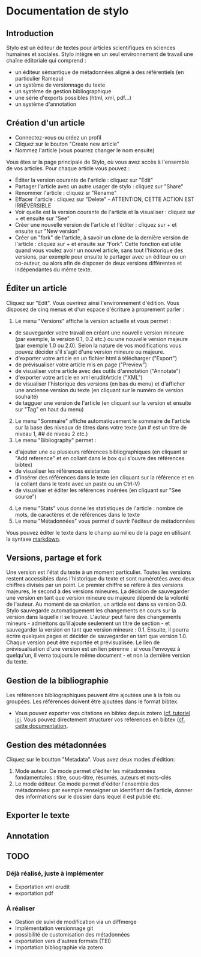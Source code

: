 # Documentation de stylo

## Introduction

Stylo est un éditeur de textes pour articles scientifiques en sciences humaines et sociales.
Stylo intègre en un seul environnement de travail une chaîne éditoriale qui comprend :
- un éditeur sémantique de métadonnées aligné à des référentiels (en particulier Rameau)
- un système de versionnage du texte
- un système de gestion bibliographique
- une série d'exports possibles (html, xml, pdf...)
- un système d'annotation

## Création d'un article
- Connectez-vous ou créez un profil
- Cliquez sur le bouton "Create new article"
- Nommez l'article (vous pourrez changer le nom ensuite)

Vous êtes sr la page principale de Stylo, où vous avez accès à l'ensemble de vos articles.
Pour chaque article vous pouvez :
- Éditer la version courante de l'article : cliquez sur "Edit"
- Partager l'article avec un autre usager de stylo : cliquez sur "Share"
- Renommer l'article : cliquez sr "Rename"
- Effacer l'article : cliquez sur "Delete" - ATTENTION, CETTE ACTION EST IRRÉVERSIBLE
- Voir quelle est la version courante de l'article et la visualiser : cliquez sur + et ensuite sur "See"
- Créer une nouvelle version de l'article et l'éditer : cliquez sur + et ensuite sur "New version"
- Créer un "fork" de l'article, à savoir un clone de la dernière version de l'article : cliquez sur + et ensuite sur "Fork". Cette fonction est utile quand vous voulez avoir un nouvel article, sans tout l'historique des versions, par exemple pour ensuite le partager avec un éditeur ou un co-auteur, ou alors afin de disposer de deux versions différentes et indépendantes du même texte.

## Éditer un article
Cliquez sur "Edit". Vous ouvrirez ainsi l'environnement d'édition.
Vous disposez de cinq menus et d'un espace d'écriture à proprement parler :
1. Le menu "Versions" affiche la version actuelle et vous permet :
  - de sauvegarder votre travail en créant une nouvelle version mineure (par exemple, la version 0.1, 0.2 etc.) ou une nouvelle version majeure (par exemple 1.0 ou 2.0). Selon la nature de vos modifications vous pouvez décider s'il s'agit d'une version mineure ou majeure.
  - d'exporter votre article en un fichier html à télécharger ("Export")
  - de prévisualiser votre article mis en page ("Preview")
  - de visualiser votre article avec des outils d'annotation ("Annotate")
  - d'exporter votre article en xml eruditArticle ("XML")
  - de visualiser l'historique des versions (en bas du menu) et d'afficher une ancienne version du texte (en cliquant sur le numéro de version souhaité)
  - de tagguer une version de l'article (en cliquant sur la version et ensuite sur "Tag" en haut du menu)
2. Le menu "Sommaire" affiche automatiquement le sommaire de l'article sur la base des niveaux de titres dans votre texte (un # est un titre de niveau 1, ## de niveau 2 etc.)
3. Le menu "Bibliography" permet :
  - d'ajouter une ou plusieurs références bibliographiques (en cliquant sr "Add reference" et en collant dans le box qui s'ouvre des références bibtex)
  - de visualiser les références existantes
  - d'insérer des références dans le texte (en cliquant sur la référence et en la collant dans le texte avec un paste ou un Ctrl-V)
  - de visualiser et éditer les références insérées (en cliquant sur "See source")
4. Le menu "Stats" vous donne les statistiques de l'article : nombre de mots, de caractères et de références dans le texte
5. Le menu "Métadonnées" vous permet d'ouvrir l'éditeur de métadonnées

Vous pouvez éditer le texte dans le champ au milieu de la page en utilisant la syntaxe [markdown](https://guides.github.com/features/mastering-markdown/).

## Versions, partage et fork
Une version est l'état du texte à un moment particulier. Toutes les versions restent accessibles dans l'historique du texte et sont numérotées avec deux chiffres divisés par un point. Le premier chiffre se réfère à des versions majeures, le second à des versions mineures. La décision de sauvegarder une version en tant que version mineure ou majeure dépend de la volonté de l'auteur.
Au moment de sa création, un article est dans sa version 0.0.
Stylo sauvegarde automatiquement les changements en cours sur la version dans laquelle il se trouve.
L'auteur peut faire des changements mineurs - admettons qu'il ajoute seulement un titre de section - et sauvegarder la version en tant que version mineure : 0.1.
Ensuite, il pourra écrire quelques pages et décider de sauvegarder en tant que version 1.0. Chaque version peut être exportée et prévisualisée. Le lien de prévisualisation d'une version est un lien pérenne : si vous l'envoyez à quelqu'un, il verra toujours le même document - et non la dernière version du texte.   

## Gestion de la bibliographie
Les références bibliographiques peuvent être ajoutées une à la fois ou groupées. Les références doivent être ajoutées dans le format bibtex.
- Vous pouvez exporter vos citations en bibtex depuis zotero ([cf. tutoriel ici](http://sens-public.org/IMG/pdf/Utiliser_Zotero.pdf).
Vous pouvez directement structurer vos références en bibtex ([cf. cette documentation](http://www.andy-roberts.net/writing/latex/bibliographies).

## Gestion des métadonnées

Cliquez sur le boutton "Metadata". Vous avez deux modes d'édition:
1. Mode auteur. Ce mode permet d'éditer les métadonnées fondamentales : titre, sous-titre, résumés, auteurs et mots-clés
2. Le mode éditeur. Ce mode permet d'éditer l'ensemble des métadonnées: par exemple renseigner un identifiant de l'article, donner des informations sur le dossier dans lequel il est publié etc.


## Exporter le texte

## Annotation

## TODO
### Déjà réalisé, juste à implémenter
- Exportation xml erudit
- exportation pdf

### À réaliser
- Gestion de suivi de modification via un diffmerge
- Implémentation versionnage git
- possibilité de customisation des métadonnées
- exportation vers d'autres formats (TEI)
- importation bibliographie via zotero
